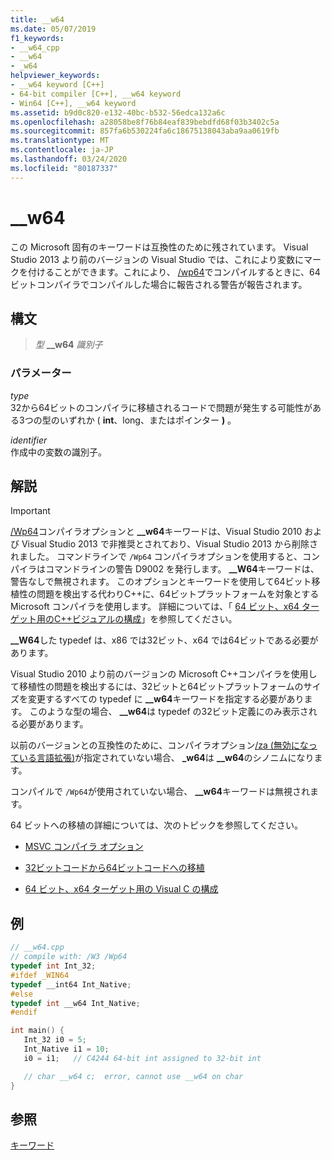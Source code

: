 ```yaml
---
title: __w64
ms.date: 05/07/2019
f1_keywords:
- __w64_cpp
- __w64
- _w64
helpviewer_keywords:
- __w64 keyword [C++]
- 64-bit compiler [C++], __w64 keyword
- Win64 [C++], __w64 keyword
ms.assetid: b9d0c820-e132-40bc-b532-56edca132a6c
ms.openlocfilehash: a28058be8f76b84eaf839bebdfd68f03b3402c5a
ms.sourcegitcommit: 857fa6b530224fa6c18675138043aba9aa0619fb
ms.translationtype: MT
ms.contentlocale: ja-JP
ms.lasthandoff: 03/24/2020
ms.locfileid: "80187337"
---
```

# <a name="__w64"></a>__w64

この Microsoft 固有のキーワードは互換性のために残されています。 Visual Studio 2013 より前のバージョンの Visual Studio では、これにより変数にマークを付けることができます。これにより、 [/wp64](../build/reference/wp64-detect-64-bit-portability-issues.md)でコンパイルするときに、64ビットコンパイラでコンパイルした場合に報告される警告が報告されます。

## <a name="syntax"></a>構文

> *型* **__w64** *識別子*

### <a name="parameters"></a>パラメーター

*type*<br/>
32から64ビットのコンパイラに移植されるコードで問題が発生する可能性がある3つの型のいずれか ( **int**、long、またはポインター **)** 。

*identifier*<br/>
作成中の変数の識別子。

## <a name="remarks"></a>解説

> [!IMPORTANT]
>  [/Wp64](../build/reference/wp64-detect-64-bit-portability-issues.md)コンパイラオプションと **__w64**キーワードは、Visual Studio 2010 および Visual Studio 2013 で非推奨とされており、Visual Studio 2013 から削除されました。 コマンドラインで `/Wp64` コンパイラオプションを使用すると、コンパイラはコマンドラインの警告 D9002 を発行します。 **__W64**キーワードは、警告なしで無視されます。 このオプションとキーワードを使用して64ビット移植性の問題を検出する代わりC++に、64ビットプラットフォームを対象とする Microsoft コンパイラを使用します。 詳細については、「 [64 ビット、x64 ターゲット用のC++ビジュアルの構成](../build/configuring-programs-for-64-bit-visual-cpp.md)」を参照してください。

**__W64**した typedef は、x86 では32ビット、x64 では64ビットである必要があります。

Visual Studio 2010 より前のバージョンの Microsoft C++コンパイラを使用して移植性の問題を検出するには、32ビットと64ビットプラットフォームのサイズを変更するすべての typedef に **__w64**キーワードを指定する必要があります。 このような型の場合、 **__w64**は typedef の32ビット定義にのみ表示される必要があります。

以前のバージョンとの互換性のために、コンパイラオプション[/za \(無効になっている言語拡張)](../build/reference/za-ze-disable-language-extensions.md)が指定されていない場合、 **_w64**は **__w64**のシノニムになります。

コンパイルで `/Wp64`が使用されていない場合、 **__w64**キーワードは無視されます。

64 ビットへの移植の詳細については、次のトピックを参照してください。

- [MSVC コンパイラ オプション](../build/reference/compiler-options.md)

- [32ビットコードから64ビットコードへの移植](../build/common-visual-cpp-64-bit-migration-issues.md)

- [64 ビット、x64 ターゲット用の Visual C の構成](../build/configuring-programs-for-64-bit-visual-cpp.md)

## <a name="example"></a>例

```cpp
// __w64.cpp
// compile with: /W3 /Wp64
typedef int Int_32;
#ifdef _WIN64
typedef __int64 Int_Native;
#else
typedef int __w64 Int_Native;
#endif

int main() {
   Int_32 i0 = 5;
   Int_Native i1 = 10;
   i0 = i1;   // C4244 64-bit int assigned to 32-bit int

   // char __w64 c;  error, cannot use __w64 on char
}
```

## <a name="see-also"></a>参照

[キーワード](../cpp/keywords-cpp.md)
